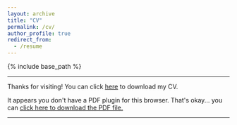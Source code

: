 ```yaml
---
layout: archive
title: "CV"
permalink: /cv/
author_profile: true
redirect_from:
  - /resume
---
```


{% include base_path %}

<hr>

Thanks for visiting! You can click <a href="/files/CV_Fu_202111.pdf" download="CV_Fu">here</a> to download my CV.
<object width="350" height="400" type="application/pdf" data="/files/CV_Fu_202111.pdf?#zoom=90&scrollbar=0&toolbar=0&navpanes=0">
    <p>It appears you don't have a PDF plugin for this browser. That's okay... you can <a href="/files/CV_Fu_202111.pdf" download="Yao">click here to
  download the PDF file.</a></p>
</object>

<hr>

<html>
<head>
<title>Font Awesome Icons</title>
<meta name="viewport" content="width=device-width, initial-scale=1">
<link rel="stylesheet" href="https://cdnjs.cloudflare.com/ajax/libs/font-awesome/4.7.0/css/font-awesome.min.css">
</head>
<body>

<a href="https://www.linkedin.com/in/sciencebymaria/" download="Molina_CV"><i class="fa fa-linkedin-square" style="font-size:36px;color:#007bb6"></i></a>

<br>

</body>
</html> 
